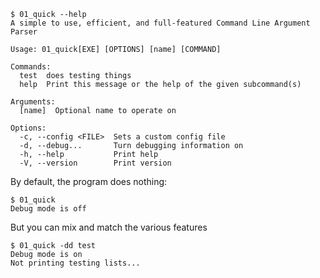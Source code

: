 ```console
$ 01_quick --help
A simple to use, efficient, and full-featured Command Line Argument Parser

Usage: 01_quick[EXE] [OPTIONS] [name] [COMMAND]

Commands:
  test  does testing things
  help  Print this message or the help of the given subcommand(s)

Arguments:
  [name]  Optional name to operate on

Options:
  -c, --config <FILE>  Sets a custom config file
  -d, --debug...       Turn debugging information on
  -h, --help           Print help
  -V, --version        Print version

```

By default, the program does nothing:
```console
$ 01_quick
Debug mode is off

```

But you can mix and match the various features
```console
$ 01_quick -dd test
Debug mode is on
Not printing testing lists...

```
